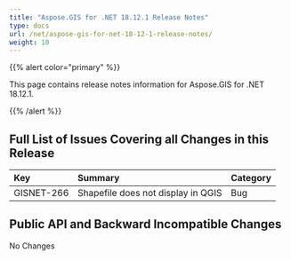 ```yaml
---
title: "Aspose.GIS for .NET 18.12.1 Release Notes"
type: docs
url: /net/aspose-gis-for-net-18-12-1-release-notes/
weight: 10
---
```


{{% alert color="primary" %}} 

This page contains release notes information for Aspose.GIS for .NET 18.12.1.

{{% /alert %}} 
## **Full List of Issues Covering all Changes in this Release**

|**Key**|**Summary**|**Category**|
| :- | :- | :- |
|GISNET-266|Shapefile does not display in QGIS|Bug|
## **Public API and Backward Incompatible Changes**
No Changes
